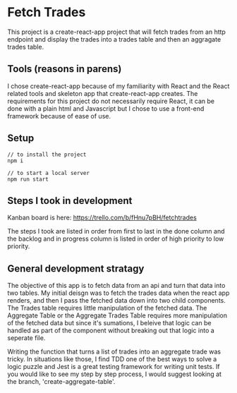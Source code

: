 # Fetch Trades

This project is a create-react-app project that will fetch trades from an http endpoint and display the trades into a trades table and then an aggragate trades table.

## Tools (reasons in parens)
I chose create-react-app because of my familiarity with React and the React related tools and skeleton app that create-react-app creates. The requirements for this project do not necessarily require React, it can be done with a plain html and Javascript but I chose to use a front-end framework because of ease of use.

## Setup

```
// to install the project
npm i
```

```
// to start a local server
npm run start
```

## Steps I took in development

Kanban board is here: https://trello.com/b/fHnu7pBH/fetchtrades

The steps I took are listed in order from first to last in the done column and the backlog and in progress column is listed in order of high priority to low priority.

## General development stratagy

The objective of this app is to fetch data from an api and turn that data into two tables. My initial deisgn was to fetch the trades data when the react app renders, and then I pass the fetched data down into two child components. The Trades table requires little manipulation of the fetched data. The Aggregate Table or the Aggregate Trades Table requires more manipulation of the fetched data but since it's sumations, I beleive that logic can be handled as part of the component without breaking out that logic into a seperate file.

Writing the function that turns a list of trades into an aggregate trade was tricky. In situations like those, I find TDD one of the best ways to solve a logic puzzle and Jest is a great testing framework for writing unit tests. If you would like to see my step by step process, I would suggest looking at the branch, 'create-aggregate-table'.